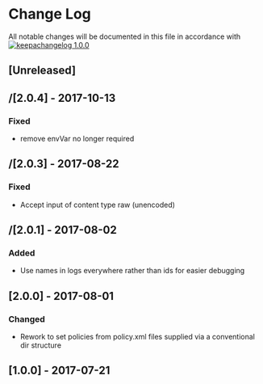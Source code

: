 # Change Log

All notable changes will be documented in this file in accordance with
[![keepachangelog 1.0.0](https://img.shields.io/badge/keepachangelog-1.0.0-brightgreen.svg)](http://keepachangelog.com/en/1.0.0/)

## \[Unreleased]

## /[2.0.4] - 2017-10-13

### Fixed
- remove envVar no longer required

## /[2.0.3] - 2017-08-22

### Fixed
- Accept input of content type raw (unencoded)

## /[2.0.1] - 2017-08-02

### Added
- Use names in logs everywhere rather than ids for easier debugging

## \[2.0.0] - 2017-08-01

### Changed
- Rework to set policies from policy.xml files supplied via a conventional dir structure

## \[1.0.0] - 2017-07-21


